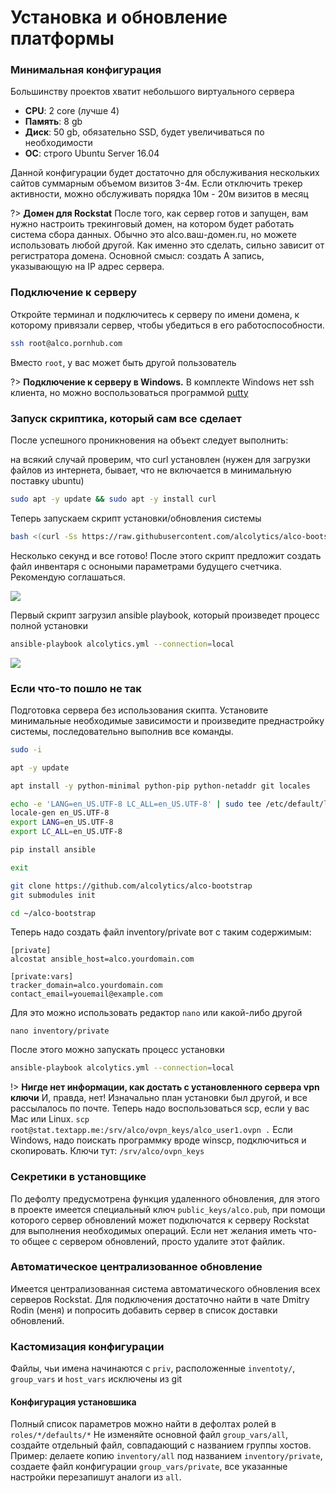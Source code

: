 # Установка и обновление платформы


### Минимальная конфигурация

Большинству проектов хватит небольшого виртуального сервера

- **CPU**: 2 core (лучше 4)
- **Память**: 8 gb
- **Диск**: 50 gb, обязательно SSD, будет увеличиваться по необходимости
- **ОС**: строго Ubuntu Server 16.04

Данной конфигурации будет достаточно для обслуживания нескольких сайтов суммарным объемом визитов 3-4м.
Если отключить трекер активности, можно обслуживать порядка 10м - 20м визитов в месяц

?> **Домен для Rockstat**
 После того, как сервер готов и запущен,
 вам нужно настроить трекинговый домен, на котором будет работать система сбора данных. Обычно это alco.ваш-домен.ru, но можете использовать любой другой. Как именно это сделать, сильно зависит от регистратора домена. Основной смысл: создать А запись, указывающую на IP адрес сервера.


### Подключение к серверу

Откройте терминал и подключитесь к серверу по имени домена, к которому привязали сервер, чтобы убедиться в его работоспособности.

```bash
ssh root@alco.pornhub.com
```

Вместо `root`, у вас может быть другой пользователь


?> **Подключение к серверу в Windows.** В комплекте Windows нет ssh клиента,
    но можно воспользоваться программой [putty](https://www.chiark.greenend.org.uk/~sgtatham/putty/latest.html)

### Запуск скриптика, который сам все сделает

После успешного проникновения на объект следует выполнить:

на всякий случай проверим, что curl установлен (нужен для загрузки файлов из интернета, бывает, что не включается в минимальную поставку ubuntu)

```bash
sudo apt -y update && sudo apt -y install curl
```

Теперь запускаем скрипт установки/обновления системы

```bash
bash <(curl -Ss https://raw.githubusercontent.com/alcolytics/alco-bootstrap/master/bin/from-scratch)
```

Несколько секунд и все готово! После этого скрипт предложит создать файл инвентаря с
осноными параметрами будущего счетчика. Рекомендую соглашаться.

<img src="/media/casts/prepare3.svg" class="asciicast" />

Первый скрипт загрузил ansible playbook, который произведет процесс полной установки

```bash
ansible-playbook alcolytics.yml --connection=local
```

<img src="/media/casts/setup1.svg" class="asciicast" />

### Если что-то пошло не так

Подготовка сервера без использования скипта. Установите минимальные необходимые
зависимости и произведите преднастройку системы, последовательно выполнив все команды.

```bash
sudo -i

apt -y update

apt install -y python-minimal python-pip python-netaddr git locales

echo -e 'LANG=en_US.UTF-8 LC_ALL=en_US.UTF-8' | sudo tee /etc/default/locale
locale-gen en_US.UTF-8
export LANG=en_US.UTF-8
export LC_ALL=en_US.UTF-8

pip install ansible

exit

git clone https://github.com/alcolytics/alco-bootstrap
git submodules init

cd ~/alco-bootstrap
```

Теперь надо создать файл inventory/private вот с таким содержимым:

```
[private]
alcostat ansible_host=alco.yourdomain.com

[private:vars]
tracker_domain=alco.yourdomain.com
contact_email=youemail@example.com
```

Для это можно использовать редактор `nano` или какой-либо другой

```
nano inventory/private
```


После этого можно запускать процесс установки

```bash
ansible-playbook alcolytics.yml --connection=local
```

!> **Нигде нет информации, как достать с установленного сервера vpn ключи** И,
    правда, нет! Изначально план установки был другой, и все рассылалось по почте.
    Теперь надо воспользоваться scp, если у вас Mac или Linux. `scp root@stat.textapp.me:/srv/alco/ovpn_keys/alco_user1.ovpn .`
    Если Windows, надо поискать программку вроде winscp, подключиться и скопировать.
    Ключи тут: `/srv/alco/ovpn_keys`


### Секретики в установщике

По дефолту предусмотрена функция удаленного обновления, для этого в проекте имеется
специальный ключ `public_keys/alco.pub`, при помощи которого сервер обновлений может подключатся к серверу Rockstat
для выполнения необходимых операций. Если нет желания иметь что-то общее с сервером обновлений,
просто удалите этот файлик.

### Автоматическое централизованное обновление

Имеется централизованная система автоматического обновления всех серверов Rockstat.  Для подключения достаточно найти в чате Dmitry Rodin (меня) и попросить
добавить сервер в список доставки обновлений.



### Кастомизация конфигурации

Файлы, чьи имена начинаются с `priv`, расположенные `inventoty/`, `group_vars` и `host_vars` исключены из git

#### Конфигурация установшика

Полный список параметров можно найти в дефолтах ролей в `roles/*/defaults/*`
Не изменяйте основной файл `group_vars/all`, создайте отдельный файл, совпадающий с названием группы хостов.
Пример: делаете копию `inventory/all` под названием `inventory/private`, создаете файл конфигурации `group_vars/private`,
все указанные настройки перезапишут аналоги из `all`.
